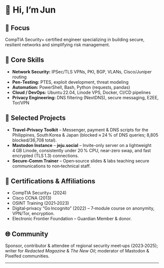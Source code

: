 # 👋 Hi, I’m Jun
## 🎯 Focus
CompTIA Security+ certified engineer specializing in building secure, resilient networks and simplifying risk management.

## 🔧 Core Skills
- **Network Security:** IPSec/TLS VPNs, PKI, BGP, VLANs, Cisco/Juniper routing  
- **Pen‑Testing:** PTES, exploit development, threat modeling  
- **Automation:** PowerShell, Bash, Python (requests, pandas)  
- **Cloud / DevOps:** Ubuntu 22.04, Linode VPS, Docker, CI/CD pipelines  
- **Privacy Engineering:** DNS filtering (NextDNS), secure messaging, E2EE, Tor/VPN  

## 🚀 Selected Projects
- **Travel‑Privacy Toolkit** – Messenger, payment & DNS scripts for the Philippines, South Korea & Japan (blocked ≈ 24 % of DNS queries; 8,805 blocked/36,708 total).  
- **Mastodon Instance** – **jeju.social** – Invite-only server on a lightweight 4 GB Linode, consistently under 20 % CPU, near-zero swap, and fast encrypted (TLS 1.3) connections.
- **Secure‑Comm Trainer** – Open‑source slides & labs teaching secure communications to non‑technical staff.

## 📜 Certifications & Affiliations
- CompTIA Security+ (2024)  
- Cisco CCNA (2013)  
- OSINT Training (2021‑2023)  
- Digital‑privacy “Go Incognito” (2022) – 7‑module course on anonymity, VPN/Tor, encryption.  
- Electronic Frontier Foundation – Guardian Member & donor.

## 🌐 Community
Sponsor, contributor & attendee of regional security meet‑ups (2023‑2025); writer for *Redacted Magazine* & *The New Oil*; moderator of Mastodon & Pixelfed communities.

---
